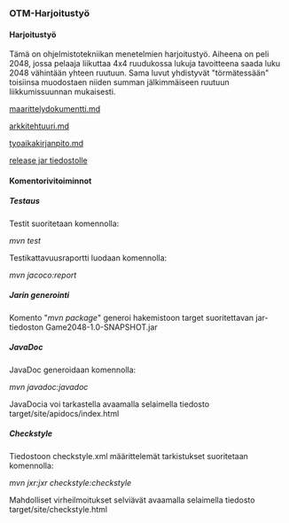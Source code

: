 ### OTM-Harjoitustyö

#### Harjoitustyö

Tämä on ohjelmistotekniikan menetelmien harjoitustyö. Aiheena on peli 2048, jossa pelaaja liikuttaa 4x4 ruudukossa lukuja tavoitteena saada luku 2048 vähintään yhteen ruutuun. Sama luvut yhdistyvät "törmätessään" toisiinsa muodostaen niiden summan jälkimmäiseen ruutuun liikkumissuunnan mukaisesti. 

[maarittelydokumentti.md](https://github.com/JukkaRautaoja/otm-harjoitustyo/blob/master/dokumentointi/maarittelydokumentti.md)

[arkkitehtuuri.md](https://github.com/JukkaRautaoja/otm-harjoitustyo/blob/master/dokumentointi/arkkitehtuuri.md)

[tyoaikakirjanpito.md](https://github.com/JukkaRautaoja/otm-harjoitustyo/blob/master/dokumentointi/tyoaikakirjanpito.md)

[release jar tiedostolle](https://github.com/JukkaRautaoja/otm-harjoitustyo/releases/tag/viikko5)

#### Komentorivitoiminnot
##### Testaus
Testit suoritetaan komennolla:

*mvn test*

Testikattavuusraportti luodaan komennolla:

*mvn jacoco:report*
#####  Jarin generointi

Komento "*mvn package*" generoi hakemistoon target suoritettavan jar-tiedoston Game2048-1.0-SNAPSHOT.jar
##### JavaDoc
JavaDoc generoidaan komennolla:

*mvn javadoc:javadoc*

JavaDocia voi tarkastella avaamalla selaimella tiedosto target/site/apidocs/index.html
##### Checkstyle
Tiedostoon checkstyle.xml määrittelemät tarkistukset suoritetaan komennolla:

*mvn jxr:jxr checkstyle:checkstyle*
 
Mahdolliset virheilmoitukset selviävät avaamalla selaimella tiedosto target/site/checkstyle.html







